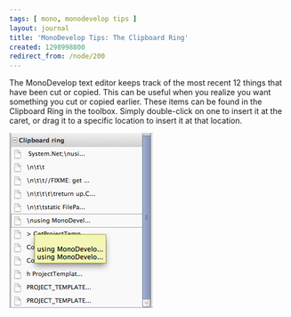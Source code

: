 ```yaml
---
tags: [ mono, monodevelop tips ]
layout: journal
title: 'MonoDevelop Tips: The Clipboard Ring'
created: 1298998800
redirect_from: /node/200
---
```

The MonoDevelop text editor keeps track of the most recent 12 things that have
been cut or copied. This can be useful when you realize you want something you
cut or copied earlier. These items can be found in the Clipboard Ring in the
toolbox. Simply double-click on one to insert it at the caret, or drag it to a
specific location to insert it at that location.<!--break-->

![The Clipboard Ring](/files/images/md-tips/clipboard-ring.png)
